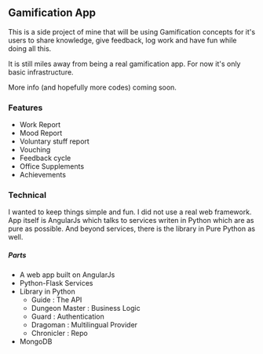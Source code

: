## Gamification App
This is a side project of mine that will be using Gamification concepts for it's users to share knowledge, give feedback, log work and have fun while doing all this.

It is still miles away from being a real gamification app. For now it's only basic infrastructure.

More info (and hopefully more codes) coming soon.

### Features
* Work Report
* Mood Report
* Voluntary stuff report
* Vouching
* Feedback cycle
* Office Supplements
* Achievements

### Technical
I wanted to keep things simple and fun. I did not use a real web framework. App itself is AngularJs which talks to services writen in Python which are as pure as possible. And beyond services, there is the library in Pure Python as well.

##### Parts
* A web app built on AngularJs
* Python-Flask Services
* Library in Python
  * Guide : The API
  * Dungeon Master : Business Logic
  * Guard : Authentication
  * Dragoman : Multilingual Provider
  * Chronicler : Repo
* MongoDB
